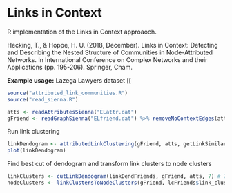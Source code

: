 # Links in Context

R implementation of the Links in Context approaoch.

Hecking, T., & Hoppe, H. U. (2018, December). Links in Context: Detecting and Describing the Nested Structure of Communities in Node-Attributed Networks. In International Conference on Complex Networks and their Applications (pp. 195-206). Springer, Cham.

**Example usage:**
Lazega Lawyers dataset [[
```R
source("attributed_link_communities.R")
source("read_sienna.R")

atts <- readAttributesSienna("ELattr.dat") 
gFriend <- readGraphSienna("ELfriend.dat") %>% removeNoContextEdges(atts)
```

Run link clustering
```R
linkDendogram <- attributedLinkClustering(gFriend, atts, getLinkSimilarityNetFeat)
plot(linkDendogram)
```

Find best cut of dendogram and transform link clusters to node clusters
```R
linkClusters <- cutLinkDendogram(linkDendFriends, gFriend, atts, 7) # 7 = number of attribute types
nodeClusters <- linkClustersToNodeClusters(gFriend, lcFriends$link_clusters[[which.max(lcFriends$apd)]])
```
